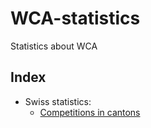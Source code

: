 # WCA-statistics
Statistics about WCA

## Index
- Swiss statistics:
  - [Competitions in cantons](https://github.com/Pasqui03/WCA-statistics/blob/main/Swiss%20statistics/comps%20in%20canton/CompetitionsInCantons.ipynb)
  
